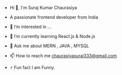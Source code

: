 -  Hi 👋, I'm Suraj Kumar Chaurasiya
- A passionate frontend developer from India

- 👀 I’m interested in ...
- 🌱 I’m currently learning React.js & Node.js
- 💬 Ask me about MERN , JAVA , MYSQL
- 📫 How to reach me chaurasiyasuraj333@gmail.com

- ⚡ Fun fact I am Funny.

<!---
Suraj9260/Suraj9260 is a ✨ special ✨ repository because its `README.md` (this file) appears on your GitHub profile.
You can click the Preview link to take a look at your changes.
--->
